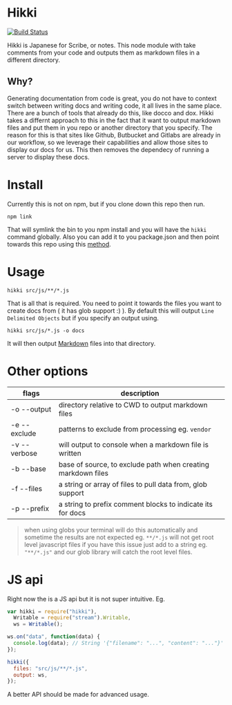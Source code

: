 # Hikki

[![Build Status](https://travis-ci.org/jcblw/hikki.svg?branch=master)](https://travis-ci.org/jcblw/hikki)

Hikki is Japanese for Scribe, or notes. This node module with take comments from your code and outputs them as markdown files in a different directory.

## Why?

Generating documentation from code is great, you do not have to context switch between writing docs and writing code, it all lives in the same place. There are a bunch of tools that already do this, like docco and dox. Hikki takes a differnt approach to this in the fact that it want to output markdown files and put them in you repo or another directory that you specify. The reason for this is that sites like Github, Butbucket and Gitlabs are already in our workflow, so we leverage their capabilities and allow those sites to display our docs for us. This then removes the dependecy of running a server to display these docs.

# Install

Currently this is not on npm, but if you clone down this repo then run.

```
npm link
```

That will symlink the bin to you npm install and you will have the `hikki` command globally. Also you can add it to you package.json and then point towards this repo using this [method](http://stackoverflow.com/questions/22988876/install-npm-module-from-gitlab-private-repository).

# Usage

```
hikki src/js/**/*.js
```

That is all that is required. You need to point it towards the files you want to create docs from ( it has glob support :) ). By default this will output `Line Delimited Objects` but if you specify an output using.

```
hikki src/js/*.js -o docs
```

It will then output [Markdown](http://daringfireball.net/projects/markdown/syntax) files into that directory.

# Other options

| flags        | description                                                  |
| ------------ | ------------------------------------------------------------ |
| -o --output  | directory relative to CWD to output markdown files           |
| -e --exclude | patterns to exclude from processing eg. `vendor`             |
| -v --verbose | will output to console when a markdown file is written       |
| -b --base    | base of source, to exclude path when creating markdown files |
| -f --files   | a string or array of files to pull data from, glob support   |
| -p --prefix  | a string to prefix comment blocks to indicate its for docs   |

> when using globs your terminal will do this automatically and sometime the results are not expected eg. `**/*.js` will not get root level javascript files if you have this issue just add to a string eg. `"**/*.js"` and our glob library will catch the root level files.

# JS api

Right now the is a JS api but it is not super intuitive. Eg.

```javascript
var hikki = require("hikki"),
  Writable = require("stream").Writable,
  ws = Writable();

ws.on("data", function(data) {
  console.log(data); // String '{"filename": "...", "content": "..."}'
});

hikki({
  files: "src/js/**/*.js",
  output: ws,
});
```

A better API should be made for advanced usage.
